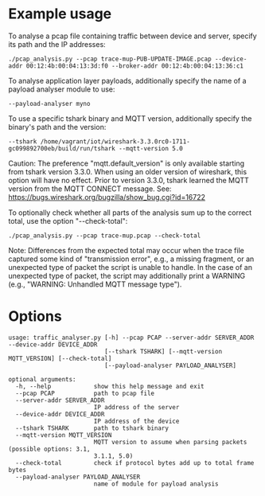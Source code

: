 # Example usage

To analyse a pcap file containing traffic between device and server, specify its path and the IP addresses:

`./pcap_analysis.py --pcap trace-mup-PUB-UPDATE-IMAGE.pcap --device-addr 00:12:4b:00:04:13:3d:f0 --broker-addr 00:12:4b:00:04:13:36:c1`

To analyse application layer payloads, additionally specify the name of a payload analyser module to use:

`--payload-analyser myno`

To use a specific tshark binary and MQTT version, additionally specify the binary's path and the version:

`--tshark /home/vagrant/iot/wireshark-3.3.0rc0-1711-gc099892700eb/build/run/tshark --mqtt-version 5.0`

Caution: The preference "mqtt.default_version" is only available starting from tshark version 3.3.0. When using an older version of wireshark, this option will have no effect.
Prior to version 3.3.0, tshark learned the MQTT version from the MQTT CONNECT message. See: https://bugs.wireshark.org/bugzilla/show_bug.cgi?id=16722

To optionally check whether all parts of the analysis sum up to the correct total, use the option "--check-total":

`./pcap_analysis.py --pcap trace-mup.pcap --check-total`

Note: Differences from the expected total may occur when the trace file captured some kind of "transmission error", e.g., a missing fragment, or an unexpected type of packet the script is unable to handle.
In the case of an unexpected type of packet, the script may additionally print a WARNING (e.g., "WARNING: Unhandled MQTT message type").

# Options

```
usage: traffic_analyser.py [-h] --pcap PCAP --server-addr SERVER_ADDR --device-addr DEVICE_ADDR
                           [--tshark TSHARK] [--mqtt-version MQTT_VERSION] [--check-total]
                           [--payload-analyser PAYLOAD_ANALYSER]

optional arguments:
  -h, --help            show this help message and exit
  --pcap PCAP           path to pcap file
  --server-addr SERVER_ADDR
                        IP address of the server
  --device-addr DEVICE_ADDR
                        IP address of the device
  --tshark TSHARK       path to tshark binary
  --mqtt-version MQTT_VERSION
                        MQTT version to assume when parsing packets (possible options: 3.1,
                        3.1.1, 5.0)
  --check-total         check if protocol bytes add up to total frame bytes
  --payload-analyser PAYLOAD_ANALYSER
                        name of module for payload analysis
```
